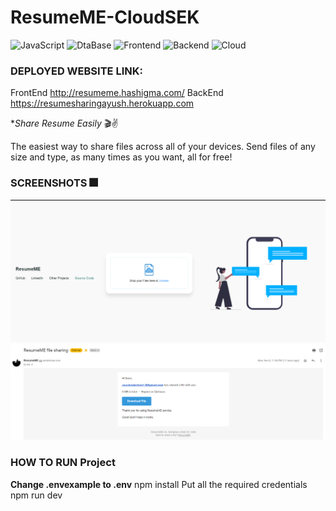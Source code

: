 # ResumeME-CloudSEK

![JavaScript](https://img.shields.io/badge/JavaScript-7-blue)
![DtaBase](https://img.shields.io/badge/MONGODB-NOSQL-orange)
![Frontend](https://img.shields.io/badge/Frontend-HTML/CSS/JS-green)
![Backend](https://img.shields.io/badge/Backend-NodeJS/EXPRESS-green)
![Cloud](https://img.shields.io/badge/Cloud-HIROKU-orange)

### DEPLOYED WEBSITE LINK:
FrontEnd
http://resumeme.hashigma.com/
BackEnd
https://resumesharingayush.herokuapp.com



**Share Resume Easily* :clapper::v:

The easiest way to share files across all of your devices. Send files of any size and type, as many times as you want, all for free!

### SCREENSHOTS :fireworks:
![Landing_page](/src/img1.png)
![Landing_page](/src/img2.png)


### HOW TO RUN Project

**Change .envexample to .env**
npm install
Put all the required credentials
npm run dev 


